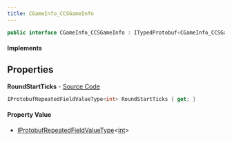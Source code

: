 ```yaml
---
title: CGameInfo_CCSGameInfo
---
```


```csharp
public interface CGameInfo_CCSGameInfo : ITypedProtobuf<CGameInfo_CCSGameInfo>, INativeHandle
```

#### Implements

## Properties

**RoundStartTicks** - [Source Code](https://github.com/swiftly-solution/swiftlys2/blob/master/managed/src/SwiftlyS2.Generated/Protobufs/Interfaces/CGameInfo_CCSGameInfo.cs#L13)

```csharp
IProtobufRepeatedFieldValueType<int> RoundStartTicks { get; }
```

#### Property Value

- [IProtobufRepeatedFieldValueType](/docs/api/shared/netmessages/iprotobufrepeatedfieldvaluetype-1)<[int](https://learn.microsoft.com/dotnet/api/system.int32)>

